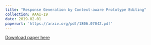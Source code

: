 ```yaml
---
title: "Response Generation by Context-aware Prototype Editing"
collection: AAAI-19
date: 2019-02-01
paperurl: 'https://arxiv.org/pdf/1806.07042.pdf'
---
```

[Download paper here](https://arxiv.org/pdf/1806.07042.pdf)
